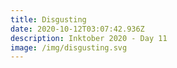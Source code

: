 ```yaml
---
title: Disgusting
date: 2020-10-12T03:07:42.936Z
description: Inktober 2020 - Day 11
image: /img/disgusting.svg
---
```


